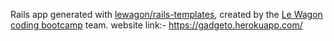 Rails app generated with [lewagon/rails-templates](https://github.com/lewagon/rails-templates), created by the [Le Wagon coding bootcamp](https://www.lewagon.com) team.
website link:- https://gadgeto.herokuapp.com/
